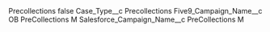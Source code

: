 <?xml version="1.0" encoding="UTF-8"?>
<CustomMetadata xmlns="http://soap.sforce.com/2006/04/metadata" xmlns:xsi="http://www.w3.org/2001/XMLSchema-instance" xmlns:xsd="http://www.w3.org/2001/XMLSchema">
    <label>Precollections</label>
    <protected>false</protected>
    <values>
        <field>Case_Type__c</field>
        <value xsi:type="xsd:string">Precollections</value>
    </values>
    <values>
        <field>Five9_Campaign_Name__c</field>
        <value xsi:type="xsd:string">OB PreCollections M</value>
    </values>
    <values>
        <field>Salesforce_Campaign_Name__c</field>
        <value xsi:type="xsd:string">PreCollections M</value>
    </values>
</CustomMetadata>
